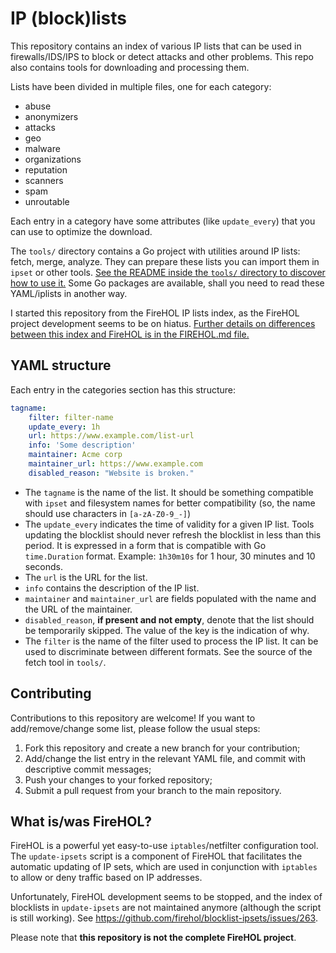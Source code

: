 # IP (block)lists

This repository contains an index of various IP lists that can be used in firewalls/IDS/IPS to block or detect attacks and other problems. This repo also contains tools for downloading and processing them.

Lists have been divided in multiple files, one for each category:
* abuse
* anonymizers
* attacks
* geo
* malware
* organizations
* reputation
* scanners
* spam
* unroutable

Each entry in a category have some attributes (like `update_every`) that you can use to optimize the download.

The `tools/` directory contains a Go project with utilities around IP lists: fetch, merge, analyze. They can prepare these lists you can import them in `ipset` or other tools. [See the README inside the `tools/` directory to discover how to use it.](tools/README.md) Some Go packages are available, shall you need to read these YAML/iplists in another way.

I started this repository from the FireHOL IP lists index, as the FireHOL project development seems to be on hiatus. [Further details on differences between this index and FireHOL is in the FIREHOL.md file.](FIREHOL.md)

## YAML structure

Each entry in the categories section has this structure:

```yaml
tagname:
    filter: filter-name
    update_every: 1h
    url: https://www.example.com/list-url
    info: 'Some description'
    maintainer: Acme corp
    maintainer_url: https://www.example.com
    disabled_reason: "Website is broken."
```

* The `tagname` is the name of the list. It should be something compatible with `ipset` and filesystem names for better compatibility (so, the name should use characters in `[a-zA-Z0-9_-]`)
* The `update_every` indicates the time of validity for a given IP list. Tools updating the blocklist should never refresh the blocklist in less than this period. It is expressed in a form that is compatible with Go `time.Duration` format. Example: `1h30m10s` for 1 hour, 30 minutes and 10 seconds.
* The `url` is the URL for the list.
* `info` contains the description of the IP list.
* `maintainer` and `maintainer_url` are fields populated with the name and the URL of the maintainer.
* `disabled_reason`, **if present and not empty**, denote that the list should be temporarily skipped. The value of the key is the indication of why.
* The `filter` is the name of the filter used to process the IP list. It can be used to discriminate between different formats. See the source of the fetch tool in `tools/`.

## Contributing

Contributions to this repository are welcome! If you want to add/remove/change some list, please follow the usual steps:

1. Fork this repository and create a new branch for your contribution;
2. Add/change the list entry in the relevant YAML file, and commit with descriptive commit messages;
3. Push your changes to your forked repository;
4. Submit a pull request from your branch to the main repository.

## What is/was FireHOL?

FireHOL is a powerful yet easy-to-use `iptables`/netfilter configuration tool. The `update-ipsets` script is a component of FireHOL that facilitates the automatic updating of IP sets, which are used in conjunction with `iptables` to allow or deny traffic based on IP addresses.

Unfortunately, FireHOL development seems to be stopped, and the index of blocklists in `update-ipsets` are not maintained anymore (although the script is still working). See <https://github.com/firehol/blocklist-ipsets/issues/263>.

Please note that **this repository is not the complete FireHOL project**.
